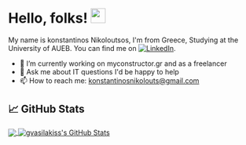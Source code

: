 

# Hello, folks! <img src="https://raw.githubusercontent.com/MartinHeinz/MartinHeinz/master/wave.gif" width="30px">

My name is konstantinos Nikoloutsos, I'm from Greece, Studying at the University of AUEB. You can find me on  [![LinkedIn][3.2]][2].
- 🔭 I’m currently working on myconstructor.gr and as a freelancer
- 💬 Ask me about IT questions I'd be happy to help
- 📫 How to reach me: konstantinosnikolouts@gmail.com

## &#x1f4c8; GitHub Stats

<a href="https://github.com/Nikoloutsos/Nikoloutsos">
  <img align="center" src="https://github-readme-stats.vercel.app/api/top-langs/?username=Nikoloutsos&title_color=ffffff&text_color=c9cacc&icon_color=2bbc8a&bg_color=1d1f21" />
</a>

<a href="https://github.com/Nikoloutsos/Nikoloutsos">
  <img align="center" src="https://github-readme-stats.vercel.app/api?username=Nikoloutsos&count_private=true&show_icons=true&line_height=27&count_private=true&title_color=ffffff&text_color=c9cacc&icon_color=2bbc8a&bg_color=1d1f21" alt="gvasilakiss's GitHub Stats" />
</a>

<!-- links to your social media accounts -->

[1]: https://github.com/Nikoloutsos
[2]: https://www.linkedin.com/in/konstantinos-nikoloutsos-708518154/

<!-- links to social media icons -->

<!-- icons with padding -->
[2.1]: http://i.imgur.com/0o48UoR.png (github icon with padding)

<!-- icons without padding -->

[2.2]: http://i.imgur.com/9I6NRUm.png (github icon without padding)
[3.2]: https://raw.githubusercontent.com/MartinHeinz/MartinHeinz/master/linkedin-3-16.png (LinkedIn icon without padding)


